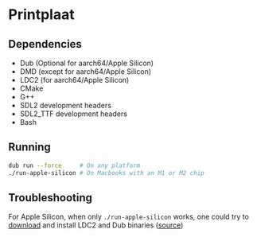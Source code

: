 # Printplaat

## Dependencies

- Dub (Optional for aarch64/Apple Silicon)
- DMD (except for aarch64/Apple Silicon)
- LDC2 (for aarch64/Apple Silicon)
- CMake
- G++
- SDL2 development headers
- SDL2_TTF development headers
- Bash

## Running

```bash
dub run --force     # On any platform
./run-apple-silicon # On Macbooks with an M1 or M2 chip
```

## Troubleshooting

For Apple Silicon, when only `./run-apple-silicon` works,
one could try to [download](https://github.com/ldc-developers/ldc/releases/download/v1.35.0/ldc2-1.35.0-osx-arm64.tar.xz)
and install LDC2 and Dub binaries
([source](https://forum.dlang.org/post/wkzhhnhxbablkscprchm@forum.dlang.org))
